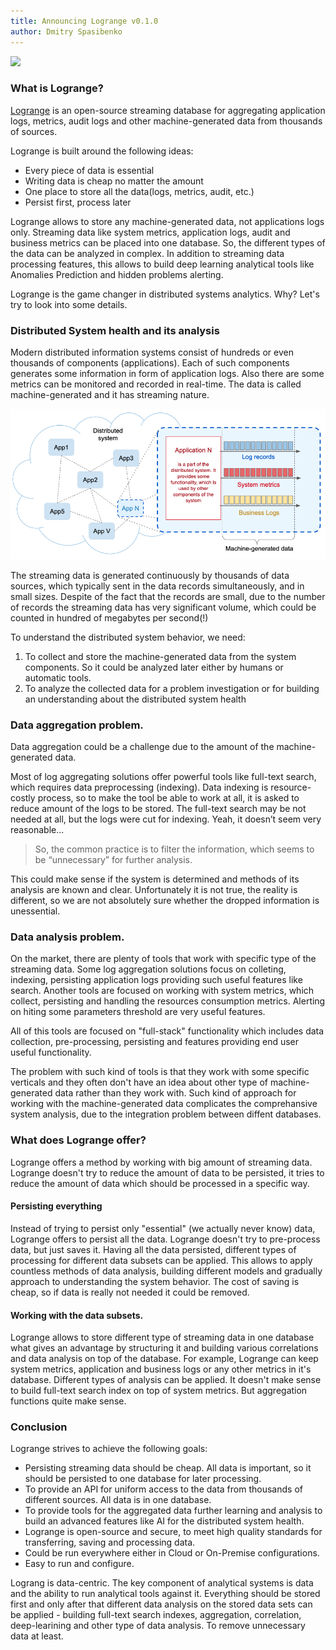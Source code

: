 ```yaml
---
title: Announcing Logrange v0.1.0 
author: Dmitry Spasibenko
---
```

![](https://raw.githubusercontent.com/logrange/website/master/blog/assets/Logrange-Logo-S.png)

### What is Logrange?
[Logrange](https://github.com/logrange/logrange) is an open-source streaming database for aggregating application logs, metrics, audit logs and other machine-generated data from thousands of sources.

Logrange is built around the following ideas:
- Every piece of data is essential
- Writing data is cheap no matter the amount
- One place to store all the data(logs, metrics, audit, etc.)
- Persist first, process later

Logrange allows to store any machine-generated data, not applications logs only. Streaming data like system metrics, application logs, audit and business metrics can be placed into one database. So, the different types of the data can be analyzed in complex. In addition to streaming data processing features, this allows to build deep learning analytical tools like Anomalies Prediction and hidden problems alerting.

Logrange is the game changer in distributed systems analytics. Why? Let's try to look into some details.
 
### Distributed System health and its analysis
Modern distributed information systems consist of hundreds or even thousands of components (applications). Each of such components generates some information in form of application logs. Also there are some metrics can be monitored and recorded in real-time. The data is called machine-generated and it has streaming nature.

![](blog/assets/2019-05-22-introduction/pic1.png)

The streaming data is generated continuously by thousands of data sources, which typically sent in the data records simultaneously, and in small sizes. Despite of the fact that the records are small, due to the number of records the streaming data has very significant volume, which could be counted in hundred of megabytes per second(!)

To understand the distributed system behavior, we need:
1. To collect and store the machine-generated data from the system components. So it could be analyzed later either by humans or automatic tools.
2. To analyze the collected data for a problem investigation or for building an understanding about the distributed system health

### Data aggregation problem.
Data aggregation could be a challenge due to the amount of the machine-generated data.

Most of log aggregating solutions offer powerful tools like full-text search, which requires data preprocessing (indexing). Data indexing is resource-costly process, so to make the tool be able to work at all, it is asked to reduce amount of the logs to be stored. The full-text search may be not needed at all, but the logs were cut for indexing. Yeah, it doesn’t seem very reasonable...

<Picture>

> So, the common practice is to filter the information, which seems to be “unnecessary”  for further analysis. 

This could make sense if the system is determined and methods of its analysis are known and clear. Unfortunately it is not true, the reality is different, so we are not absolutely sure whether the dropped information is unessential.

### Data analysis problem.
On the market, there are plenty of tools that work with specific type of the streaming data. Some log aggregation solutions focus on colleting, indexing, persisting application logs providing such useful features like search. Another tools are focused on working with system metrics, which collect, persisting and handling the resources consumption metrics. Alerting on hiting some parameters threshold are very useful features.

All of this tools are focused on "full-stack" functionality which includes data collection, pre-processing, persisting and features providing end user useful functionality. 

The problem with such kind of tools is that they work with some specific verticals and they often don't have an idea about other type of machine-generated data rather than they work with. Such kind of approach for working with the machine-generated data complicates the comprehansive system analysis, due to the integration problem between diffent databases.

<Picture>

### What does Logrange offer?
Logrange offers a method by working with big amount of streaming data. Logrange doesn't try to reduce the amount of data to be persisted, it tries to reduce the amount of data which should be processed in a specific way. 

<Picture>

#### Persisting everything
Instead of trying to persist only "essential" (we actually never know) data, Logrange offers to persist all the data. Logrange doesn't try to pre-process data, but just saves it. Having all the data persisted, different types of processing for different data subsets can be applied. This allows to apply countless methods of data analysis, building different models and gradually approach to understanding the system behavior. The cost of saving is cheap, so if data is really not needed it could be removed.

#### Working with the data subsets.
Logrange allows to store different type of streaming data in one database what gives an advantage by structuring it and building various correlations and data analysis on top of the database. For example, Logrange can keep system metrics, application and business logs or any other metrics in it's database. Different types of analysis can be applied. It doesn't make sense to build full-text search index on top of system metrics. But aggregation functions quite make sense.

### Conclusion
Logrange strives to achieve the following goals:
- Persisting streaming data should be cheap. All data is important, so it should be persisted to one database for later processing.
- To provide an API for uniform access to the data from thousands of different sources. All data is in one database.
- To provide tools for the aggregated data further learning and analysis to build an advanced features like AI for the distributed system health.
- Logrange is open-source and secure, to meet high quality standards for transferring, saving and processing data.
- Could be run everywhere either in Cloud or On-Premise configurations.
- Easy to run and configure.

Lograng is data-centric. The key component of analytical systems is data and the ability to run analytical tools against it. Everything should be stored first and only after that different data analysis on the stored data sets can be applied - building full-text search indexes, aggregation, correlation, deep-learining and other type of data analysis. To remove unnecessary data at least.






